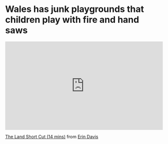 # Wales has junk playgrounds that children play with fire and hand saws

<div style="padding:56.25% 0 0 0;position:relative;"><iframe src="https://player.vimeo.com/video/509256353?h=417be1e8e6" style="position:absolute;top:0;left:0;width:100%;height:100%;" frameborder="0" allow="autoplay; fullscreen; picture-in-picture" allowfullscreen></iframe></div><script src="https://player.vimeo.com/api/player.js"></script>
<p><a href="https://vimeo.com/509256353">The Land Short Cut (14 mins)</a> from <a href="https://vimeo.com/erinjd">Erin Davis</a>